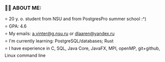 ### 🍃🍃 ABOUT ME: <br />
  ⭐️ 20 y. o. student from NSU and from PostgresPro summer school :^) <br />
  ⭐️ GPA: 4.6 <br />
  ⭐️ My emails: a.vinter@g.nsu.ru or dlaaren@yandex.ru <br />
  ⭐️ I'm currently learning: PostgreSQL/databases; Rust <br />
  ⭐️ I have experience in C, SQL, Java Core, JavaFX, MPI, openMP, git+github, Linux command line <br />
  
